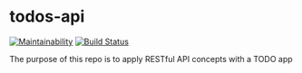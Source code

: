 # todos-api
[![Maintainability](https://api.codeclimate.com/v1/badges/1959979cca5a5c98bd26/maintainability)](https://codeclimate.com/github/gdsrosa/todos-api/maintainability)
[![Build Status](https://travis-ci.org/gdsrosa/todos-api.svg?branch=master)](https://travis-ci.org/gdsrosa/todos-api)

The purpose of this repo is to apply RESTful API concepts with a TODO app
